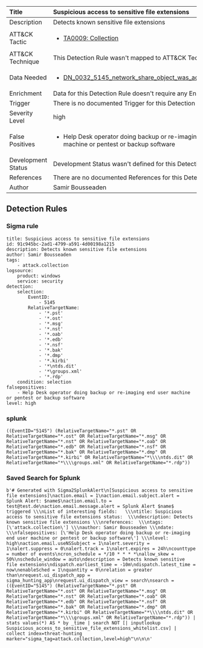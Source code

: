 | Title                | Suspicious access to sensitive file extensions                                                                                                                                                 |
|:---------------------|:------------------------------------------------------------------------------------------------------------------------------------------------------------|
| Description          | Detects known sensitive file extensions                                                                                                                                           |
| ATT&amp;CK Tactic    |  <ul><li>[TA0009: Collection](https://attack.mitre.org/tactics/TA0009)</li></ul>  |
| ATT&amp;CK Technique |  This Detection Rule wasn't mapped to ATT&amp;CK Technique yet  |
| Data Needed          | <ul><li>[DN_0032_5145_network_share_object_was_accessed_detailed](../Data_Needed/DN_0032_5145_network_share_object_was_accessed_detailed.md)</li></ul>  |
| Enrichment           |  Data for this Detection Rule doesn't require any Enrichments.  |
| Trigger              |  There is no documented Trigger for this Detection Rule yet  |
| Severity Level       | high |
| False Positives      | <ul><li>Help Desk operator doing backup or re-imaging end user machine or pentest or backup software</li></ul>  |
| Development Status   |  Development Status wasn't defined for this Detection Rule yet  |
| References           |  There are no documented References for this Detection Rule yet  |
| Author               | Samir Bousseaden |


## Detection Rules

### Sigma rule

```
title: Suspicious access to sensitive file extensions
id: 91c945bc-2ad1-4799-a591-4d00198a1215
description: Detects known sensitive file extensions
author: Samir Bousseaden
tags:
    - attack.collection
logsource:
    product: windows
    service: security
detection:
    selection:
        EventID:
            - 5145
        RelativeTargetName:
            - '*.pst'
            - '*.ost'
            - '*.msg'
            - '*.nst'
            - '*.oab'
            - '*.edb'
            - '*.nsf' 
            - '*.bak'
            - '*.dmp'
            - '*.kirbi'
            - '*\ntds.dit'
            - '*\groups.xml'
            - '*.rdp'
    condition: selection
falsepositives:
    - Help Desk operator doing backup or re-imaging end user machine or pentest or backup software
level: high

```





### splunk
    
```
((EventID="5145") (RelativeTargetName="*.pst" OR RelativeTargetName="*.ost" OR RelativeTargetName="*.msg" OR RelativeTargetName="*.nst" OR RelativeTargetName="*.oab" OR RelativeTargetName="*.edb" OR RelativeTargetName="*.nsf" OR RelativeTargetName="*.bak" OR RelativeTargetName="*.dmp" OR RelativeTargetName="*.kirbi" OR RelativeTargetName="*\\\\ntds.dit" OR RelativeTargetName="*\\\\groups.xml" OR RelativeTargetName="*.rdp"))
```






### Saved Search for Splunk

```
b'# Generated with Sigma2SplunkAlert\n[Suspicious access to sensitive file extensions]\naction.email = 1\naction.email.subject.alert = Splunk Alert: $name$\naction.email.to = test@test.de\naction.email.message.alert = Splunk Alert $name$ triggered \\\nList of interesting fields:   \\\ntitle: Suspicious access to sensitive file extensions status:  \\\ndescription: Detects known sensitive file extensions \\\nreferences:  \\\ntags: [\'attack.collection\'] \\\nauthor: Samir Bousseaden \\\ndate:  \\\nfalsepositives: [\'Help Desk operator doing backup or re-imaging end user machine or pentest or backup software\'] \\\nlevel: high\naction.email.useNSSubject = 1\nalert.severity = 1\nalert.suppress = 0\nalert.track = 1\nalert.expires = 24h\ncounttype = number of events\ncron_schedule = */10 * * * *\nallow_skew = 50%\nschedule_window = auto\ndescription = Detects known sensitive file extensions\ndispatch.earliest_time = -10m\ndispatch.latest_time = now\nenableSched = 1\nquantity = 0\nrelation = greater than\nrequest.ui_dispatch_app = sigma_hunting_app\nrequest.ui_dispatch_view = search\nsearch = ((EventID="5145") (RelativeTargetName="*.pst" OR RelativeTargetName="*.ost" OR RelativeTargetName="*.msg" OR RelativeTargetName="*.nst" OR RelativeTargetName="*.oab" OR RelativeTargetName="*.edb" OR RelativeTargetName="*.nsf" OR RelativeTargetName="*.bak" OR RelativeTargetName="*.dmp" OR RelativeTargetName="*.kirbi" OR RelativeTargetName="*\\\\ntds.dit" OR RelativeTargetName="*\\\\groups.xml" OR RelativeTargetName="*.rdp")) | stats values(*) AS * by _time | search NOT [| inputlookup Suspicious_access_to_sensitive_file_extensions_whitelist.csv] | collect index=threat-hunting marker="sigma_tag=attack.collection,level=high"\n\n\n'
```
